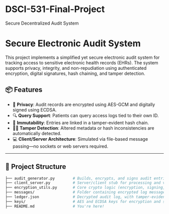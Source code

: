 # DSCI-531-Final-Project
Secure Decentralized Audit System

# Secure Electronic Audit System

This project implements a simplified yet secure electronic audit system for tracking access to sensitive electronic health records (EHRs). The system supports privacy, integrity, and non-repudiation using authenticated encryption, digital signatures, hash chaining, and tamper detection.

## 📦 Features

- 🔐 **Privacy**: Audit records are encrypted using AES-GCM and digitally signed using ECDSA.
- 🔍 **Query Support**: Patients can query access logs tied to their own ID.
- 🧱 **Immutability**: Entries are linked in a tamper-evident hash chain.
- 🕵️‍♂️ **Tamper Detection**: Altered metadata or hash inconsistencies are automatically detected.
- 💻 **Client/Server Architecture**: Simulated via file-based message passing—no sockets or web servers required.

---

## 📁 Project Structure

```bash
├── audit_generator.py        # Builds, encrypts, and signs audit entries
├── client_server.py          # Server/client stub for processing and verifying logs
├── encryption_utils.py       # Core crypto logic (encryption, signing, hash chaining)
├── messages/                 # Folder containing encrypted log messages
├── ledger.json               # Decrypted audit log, with tamper-evident hashes
├── keys/                     # AES and ECDSA keys for encryption and signing
├── README.md                 # You're here!
